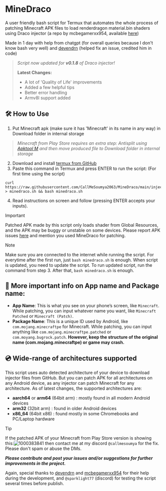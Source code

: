 # MineDraco
A user friendly bash script for Termux that automates the whole process of patching Minecraft APK files to load renderdragon material.bin shaders using Draco injector (a repo by mcbegamerxx954, available [here](https://github.com/mcbegamerxx954/draco-injector))

Made in 1 day with help from chatgpt  (for overall queries because I don't know bash very well) and [devendrn](https://github.com/devendrn) (helped fix an issue, credited him in code)

> *Script now updated for **v0.1.8** of Draco injector!*
> 
> **Latest Changes:**
> - A lot of 'Quality of Life' improvements
> - Added a few helpful tips
> - Better error handling
> - Armv8l support added

## 🛠️ How to Use
1. Put Minecraft apk (make sure it has 'Minecraft' in its name in any way) in Download folder in internal storage
> *Minecraft from Play Store requires an extra step: Antisplit using [Apktool M](https://maximoff.su/apktool/?lang=en) and then move produced file to Download folder in internal storage*
2. Download and install [termux from GitHub](https://github.com/termux/termux-app/releases/latest)
3. Paste this command in Termux and press ENTER to run the script: (For first time using the script)
```
curl https://raw.githubusercontent.com/CallMeSoumya2063/MineDraco/main/injector.sh > minedraco.sh && bash minedraco.sh
```
4. Read instructions on screen and follow (pressing ENTER accepts your inputs).

> [!IMPORTANT]
> Patched APK made by this script only loads shader from Global Resources, and the APK may be buggy or unstable on some devices. Please report APK issues [here](https://github.com/mcbegamerxx954/draco-injector/issues) and mention you used MineDraco for patching.

> [!NOTE]
> Make sure you are connected to the internet while running the script. For everytime after the first run, just `bash minedraco.sh` is enough. When script is updated, you need to update the script. To run updated script, run the command from step 3. After that, `bash minedraco.sh` is enough.

## 📌 More important info on App name and Package name:
- **App Name**: This is what you see on your phone’s screen, like `Minecraft`. While patching, you can input whatever name you want, like `Minecraft Patched` or `Minecraft (Patch)`.
- **Package Name**: This is a unique ID used by Android, like `com.mojang.minecraftpe` for Minecraft. While patching, you can input anything like `com.mojang.minecraftpe.patched` or `com.moyang.bugrock.patch`. **However, keep the structure of the original name (com.mojang.minecraftpe) or game may crash.**

## 💿 Wide-range of architectures supported
This script uses auto detected architecture of your device to download injector files from GitHub. But you can patch APK for all architectures on any Android device, as any injector can patch Minecraft for any architecture.
As of latest changes, the supported architectures are:
- **aarch64** or **arm64** (64bit arm) : mostly found in all modern Android devices
- **arm32** (32bit arm) : found in older Android devices
- **x86_64** (64bit x86) : found mostly in some Chromebooks and PC/Laptop hardware

> [!TIP]
> If the patched APK of your Minecraft from Play Store version is showing this:![1000383841](https://github.com/CallMeSoumya2063/draco-injector-script/assets/81620896/1404689d-f693-4134-b34b-70b93af101c5) then contact me at my discord `@callmesoumya` for the fix. Please don't spam or abuse the DMs.



***Please contribute and post your issues and/or suggestions for further improvements in the project.***

Again, special thanks to [devendrn](https://github.com/devendrn) and [mcbegamerxx954](https://github.com/mcbegamerxx954) for their help during the development, and `@sparklight77` (discord) for testing the script several times before publish.
